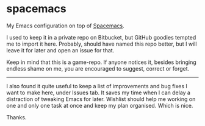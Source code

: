 # spacemacs
My Emacs configuration on top of [Spacemacs](https://github.com/syl20bnr/spacemacs). 

I used to keep it in a private repo on Bitbucket, but GitHub goodies tempted me to import it here. Probably, should have named this repo better, but I will leave it for later and open an issue for that.

Keep in mind that this is a game-repo. If anyone notices it, besides bringing endless shame on me, you are encouraged to suggest, correct or forget.

---

I also found it quite useful to keep a list of improvements and bug fixes I want to make here, under Issues tab. It saves my time when I can delay a distraction of tweaking Emacs for later. Wishlist should help me working on one and only one task at once and keep my plan organised. Which is nice.

Thanks.
